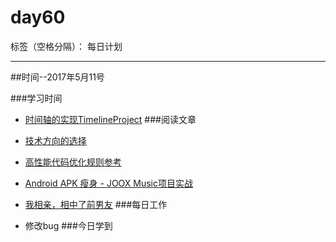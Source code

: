 # day60

标签（空格分隔）： 每日计划

---
##时间--2017年5月11号

###学习时间<br>
* [时间轴的实现TimelineProject][1]
###阅读文章<br>
* [技术方向的选择][2]
* [高性能代码优化规则参考][3]
* [Android APK 瘦身 - JOOX Music项目实战][4]
* [我相亲，相中了前男友][5]
###每日工作<br>
* 修改bug
###今日学到<br>


  [1]: https://github.com/wuyinlei/TimelineProject
  [2]: https://mp.weixin.qq.com/s?__biz=MzAxMTEyOTQ5OQ==&mid=2650610851&idx=1&sn=3b0dacbc38d4595b0e49fd0f2835619f&chksm=834c7b57b43bf241658ffd403bd602a93f46abdddb07e75fb64efabe2f7baf371016c5881e1c#rd
  [3]: https://zhuanlan.zhihu.com/p/26768784
  [4]: https://mp.weixin.qq.com/s/9IGYG6hNKL1V7N_p16p2Hg
  [5]: http://www.jianshu.com/p/c2afe1921b3f